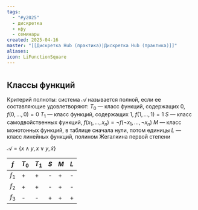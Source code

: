 ```yaml
---
tags:
  - "#y2025"
  - дискретка
  - кфу
  - семинары
created: 2025-04-16
master: "[[Дискретка Hub (практика)|Дискретка Hub (практика)]]"
aliases: 
icon: LiFunctionSquare
---
```


# 
## Классы функций
Критерий полноты: система $\mathcal{A}$ называется полной, если ее составляющие удовлетворяют:
$T_{0}$ — класс функций, содержащих 0, $f(0,\dots,0)=0$
$T_{1}$ — класс функций, содержащих 1, $f(1,\dots,1)=1$
$S$ — класс самодвойственных функций, $f(x_{1}, \dots, x_{n})=\neg f(\neg x_{1},\dots,\neg x_{n})$
$M$ — класс монотонных функций, в таблице сначала нули, потом единицы
$L$ — класс линейных функций, полином Жегалкина первой степени

$\mathcal{A}=\{ x \land y,x \lor y, \bar{x} \}$

| $f$     | $T_{0}$ | $T_{1}$ | $S$ | $M$ | $L$ |
| ------- | ------- | ------- | --- | --- | --- |
| $f_{1}$ | +       | +       | -   | +   | -   |
| $f_{2}$ | +       | +       | -   | +   | -   |
| $f_{3}$ | -       | -       | +   | +   | +   |
